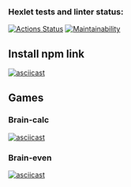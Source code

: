### Hexlet tests and linter status:
[![Actions Status](https://github.com/Raranoa/frontend-project-44/workflows/hexlet-check/badge.svg)](https://github.com/Raranoa/frontend-project-44/actions)
[![Maintainability](https://api.codeclimate.com/v1/badges/f6862a4ff03b8d44504a/maintainability)](https://codeclimate.com/github/Raranoa/frontend-project-44/maintainability)

<h2>Install npm link</h2>

[![asciicast](https://asciinema.org/a/zjTbpETuDkIS5Yn7d9MppBqa1.svg)](https://asciinema.org/a/zjTbpETuDkIS5Yn7d9MppBqa1)

<h2>Games</h2>

<h3>Brain-calc</h3>

[![asciicast](https://asciinema.org/a/leOBnAy3gsnj6xfHP1DDh16Nz.svg)](https://asciinema.org/a/leOBnAy3gsnj6xfHP1DDh16Nz)

<h3>Brain-even</h3>

[![asciicast](https://asciinema.org/a/N3PXXoOPSeRHdnS84Es8awQ26.svg)](https://asciinema.org/a/N3PXXoOPSeRHdnS84Es8awQ26)
